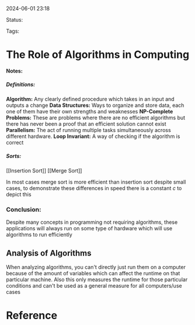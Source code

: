 2024-06-01 23:18

Status: 

Tags: 

# The Role of Algorithms in Computing

**Notes:**

##### Definitions:
**Algorithm:** Any clearly defined procedure which takes in an input and outputs a change 
**Data Structures:** Ways to organize and store data, each one of them have their own strengths and weaknesses
**NP-Complete Problems:** These are problems where there are no efficient algorithms but there has never been a proof that an efficient solution cannot exist
**Parallelism:** The act of running multiple tasks simultaneously across different hardware.
**Loop Invariant:** A way of checking if the algorithm is correct


##### Sorts: 
[[Insertion Sort]]
[[Merge Sort]]

In most cases merge sort is more efficient than insertion sort despite small cases, to demonstrate these differences in speed there is a constant $c$ to depict this
### Conclusion: 
Despite many concepts in programming not requiring algorithms, these applications will always run on some type of hardware which will use algorithms to run efficiently 

## Analysis of Algorithms
When analyzing algorithms, you can't directly just run them on a computer because of the amount of variables which can affect the runtime on that particular machine. Also this only measures the runtime for those particular conditions and can't be used as a general measure for all computers/use cases


# Reference
